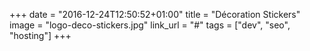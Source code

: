 +++
date = "2016-12-24T12:50:52+01:00"
title = "Décoration Stickers"
image = "logo-deco-stickers.jpg"
link_url = "#"
tags = ["dev", "seo", "hosting"]
+++

